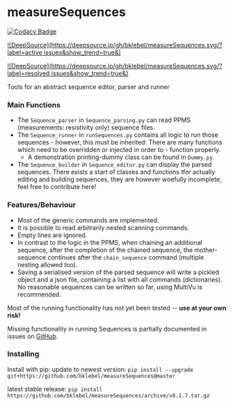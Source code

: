 # measureSequences

[![Codacy Badge](https://api.codacy.com/project/badge/Grade/ba794e9427f0457696a2861f39e04786)](https://app.codacy.com/app/bklebel/measureSequences?utm_source=github.com&utm_medium=referral&utm_content=bklebel/measureSequences&utm_campaign=Badge_Grade_Dashboard) 

[![DeepSource](https://deepsource.io/gh/bklebel/measureSequences.svg/?label=active issues&show_trend=true&)](https://deepsource.io/gh/bklebel/measureSequences/?ref=repository-badge) 

[![DeepSource](https://deepsource.io/gh/bklebel/measureSequences.svg/?label=resolved issues&show_trend=true&)](https://deepsource.io/gh/bklebel/measureSequences/?ref=repository-badge)

Tools for an abstract sequence editor, parser and runner

### Main Functions
-   The `Sequence_parser` in `Sequence_parsing.py` can read PPMS (measurements: resistivity only) sequence files. 
-   The `Sequence_runner` in `runSequences.py` contains all logic to run those sequences - however, this must be inherited: There are many functions which need to be overridden or injected in order to - function properly. 
    -   A demonstration printing-dummy class can be found in `Dummy.py`. 
-   The `Sequence_builder` in `Sequence_editor.py` can display the parsed sequences. There exists a start of classes and functions tfor actually editing and building sequences, they are however woefully incomplete, feel free to contribute here!

### Features/Behaviour
-   Most of the generic commands are implemented. 
-   It is possible to read arbitrarily nested scanning commands. 
-   Empty lines are ignored. 
-   In contrast to the logic in the PPMS, when chaining an additional sequence, after the completion of the chained sequence, the mother-sequence continues after the `chain_sequence` command (multiple nesting allowed too). 
-   Saving a serialised version of the parsed sequence will write a pickled object and a json file, containing a list with all commands (dictionaries). No reasonable sequences can be written so far, using MultiVu is recommended.

Most of the running functionality has not yet been tested -- **use at your own risk!** 

Missing functionality in running Sequences is partially documented in issues on [GitHub](https://github.com/bklebel/measureSequences). 



### Installing

Install with pip: 
update to newest version:
`pip install --upgrade git+https://github.com/bklebel/measureSequences@master`

latest stable release: 
`pip install https://github.com/bklebel/measureSequences/archive/v0.1.7.tar.gz`
